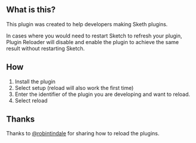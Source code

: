 ## What is this?

This plugin was created to help developers making Sketh plugins.

In cases where you would need to restart Sketch to refresh your plugin, Plugin Reloader will disable and enable the plugin to achieve the same result without restarting Sketch.

## How

1. Install the plugin
2. Select setup (reload will also work the first time)
3. Enter the identifier of the plugin you are developing and want to reload.
4. Select reload

## Thanks

Thanks to [@robintindale](https://github.com/robintindale) for sharing how to reload the plugins.